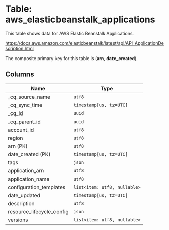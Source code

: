 # Table: aws_elasticbeanstalk_applications

This table shows data for AWS Elastic Beanstalk Applications.

https://docs.aws.amazon.com/elasticbeanstalk/latest/api/API_ApplicationDescription.html

The composite primary key for this table is (**arn**, **date_created**).

## Columns

| Name          | Type          |
| ------------- | ------------- |
|_cq_source_name|`utf8`|
|_cq_sync_time|`timestamp[us, tz=UTC]`|
|_cq_id|`uuid`|
|_cq_parent_id|`uuid`|
|account_id|`utf8`|
|region|`utf8`|
|arn (PK)|`utf8`|
|date_created (PK)|`timestamp[us, tz=UTC]`|
|tags|`json`|
|application_arn|`utf8`|
|application_name|`utf8`|
|configuration_templates|`list<item: utf8, nullable>`|
|date_updated|`timestamp[us, tz=UTC]`|
|description|`utf8`|
|resource_lifecycle_config|`json`|
|versions|`list<item: utf8, nullable>`|